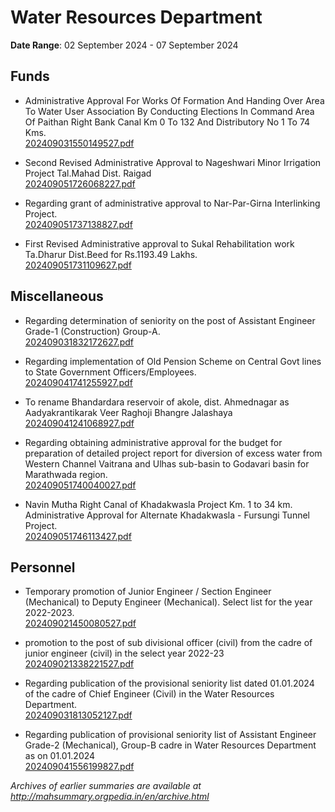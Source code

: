 # Water Resources Department

**Date Range**: 02 September 2024 - 07 September 2024


## Funds
- Administrative Approval For Works Of Formation And Handing Over Area To Water User Association By Conducting Elections In Command Area Of Paithan Right Bank Canal Km 0 To 132 And Distributory No 1 To 74 Kms.\
  [202409031550149527.pdf](https://gr.maharashtra.gov.in/Site/Upload/Government%20Resolutions/English/202409031550149527.pdf)

- Second Revised Administrative Approval to Nageshwari Minor Irrigation Project Tal.Mahad Dist. Raigad\
  [202409051726068227.pdf](https://gr.maharashtra.gov.in/Site/Upload/Government%20Resolutions/English/202409051726068227.pdf)

- Regarding grant of administrative approval to Nar-Par-Girna Interlinking Project.\
  [202409051737138827.pdf](https://gr.maharashtra.gov.in/Site/Upload/Government%20Resolutions/English/202409051737138827.pdf)

- First Revised Administrative approval to Sukal Rehabilitation work Ta.Dharur  Dist.Beed for Rs.1193.49 Lakhs.\
  [202409051731109627.pdf](https://gr.maharashtra.gov.in/Site/Upload/Government%20Resolutions/English/202409051731109627.pdf)

## Miscellaneous
- Regarding determination of seniority on the post of Assistant Engineer Grade-1 (Construction) Group-A.\
  [202409031832172627.pdf](https://gr.maharashtra.gov.in/Site/Upload/Government%20Resolutions/English/202409031832172627.pdf)

- Regarding implementation of Old Pension Scheme on Central Govt lines to State Government Officers/Employees.\
  [202409041741255927.pdf](https://gr.maharashtra.gov.in/Site/Upload/Government%20Resolutions/English/202409041741255927.pdf)

- To rename Bhandardara reservoir of akole, dist. Ahmednagar as Aadyakrantikarak Veer Raghoji Bhangre Jalashaya\
  [202409041241068927.pdf](https://gr.maharashtra.gov.in/Site/Upload/Government%20Resolutions/English/202409041241068927.pdf)

- Regarding obtaining administrative approval for the budget for preparation of detailed project report for diversion of excess water from Western Channel Vaitrana and Ulhas sub-basin to Godavari basin for Marathwada region.\
  [202409051740040027.pdf](https://gr.maharashtra.gov.in/Site/Upload/Government%20Resolutions/English/202409051740040027.pdf)

- Navin Mutha Right Canal of Khadakwasla Project Km. 1 to 34 km. Administrative Approval for Alternate Khadakwasla - Fursungi Tunnel Project.\
  [202409051746113427.pdf](https://gr.maharashtra.gov.in/Site/Upload/Government%20Resolutions/English/202409051746113427.pdf)

## Personnel
- Temporary promotion of Junior Engineer / Section Engineer (Mechanical)  to Deputy Engineer (Mechanical). Select list for the year 2022-2023.\
  [202409021450080527.pdf](https://gr.maharashtra.gov.in/Site/Upload/Government%20Resolutions/English/202409021450080527.pdf)

- promotion to the post of sub divisional officer (civil) from the cadre of junior engineer (civil) in the select year 2022-23\
  [202409021338221527.pdf](https://gr.maharashtra.gov.in/Site/Upload/Government%20Resolutions/English/202409021338221527...pdf)

- Regarding publication of the provisional seniority list dated 01.01.2024 of the cadre of Chief Engineer (Civil) in the Water Resources Department.\
  [202409031813052127.pdf](https://gr.maharashtra.gov.in/Site/Upload/Government%20Resolutions/English/202409031813052127.pdf)

- Regarding publication of provisional seniority list of Assistant Engineer Grade-2 (Mechanical), Group-B cadre in Water Resources Department as on 01.01.2024\
  [202409041556199827.pdf](https://gr.maharashtra.gov.in/Site/Upload/Government%20Resolutions/English/202409041556199827.pdf)


*Archives of earlier summaries are available at http://mahsummary.orgpedia.in/en/archive.html*